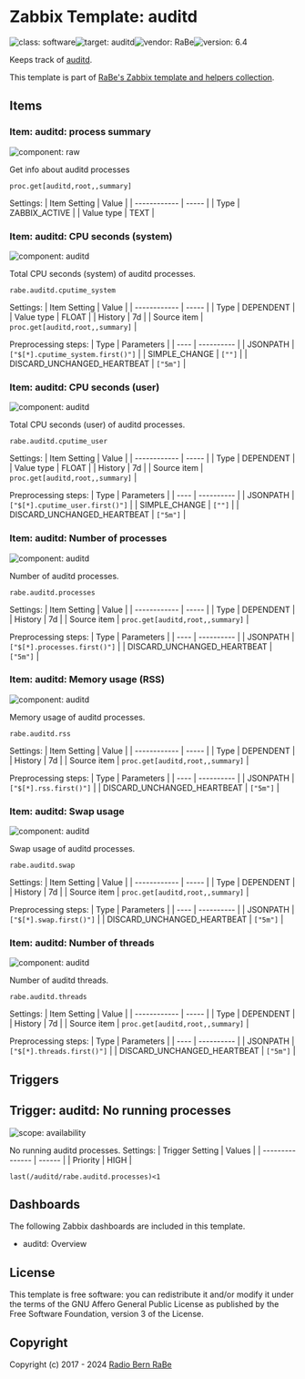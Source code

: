# Zabbix Template: auditd

![class: software](https://img.shields.io/badge/class-software-00c9bf)![target: auditd](https://img.shields.io/badge/target-auditd-00c9bf)![vendor: RaBe](https://img.shields.io/badge/vendor-RaBe-00c9bf)![version: 6.4](https://img.shields.io/badge/version-6.4-00c9bf)

Keeps track of [auditd](https://people.redhat.com/sgrubb/audit/).

This template is part of [RaBe's Zabbix template and helpers
collection](https://github.com/radiorabe/rabe-zabbix).


## Items

### Item: auditd: process summary

![component: raw](https://img.shields.io/badge/component-raw-00c9bf)

Get info about auditd processes

```
proc.get[auditd,root,,summary]
```

Settings:
| Item Setting | Value |
| ------------ | ----- |
| Type | ZABBIX_ACTIVE |
| Value type | TEXT |

### Item: auditd: CPU seconds (system)

![component: auditd](https://img.shields.io/badge/component-auditd-00c9bf)

Total CPU seconds (system) of auditd processes.

```
rabe.auditd.cputime_system
```

Settings:
| Item Setting | Value |
| ------------ | ----- |
| Type | DEPENDENT |
| Value type | FLOAT |
| History | 7d |
| Source item | `proc.get[auditd,root,,summary]` |

Preprocessing steps:
| Type | Parameters |
| ---- | ---------- |
| JSONPATH | `["$[*].cputime_system.first()"]` |
| SIMPLE_CHANGE | `[""]` |
| DISCARD_UNCHANGED_HEARTBEAT | `["5m"]` |

### Item: auditd: CPU seconds (user)

![component: auditd](https://img.shields.io/badge/component-auditd-00c9bf)

Total CPU seconds (user) of auditd processes.

```
rabe.auditd.cputime_user
```

Settings:
| Item Setting | Value |
| ------------ | ----- |
| Type | DEPENDENT |
| Value type | FLOAT |
| History | 7d |
| Source item | `proc.get[auditd,root,,summary]` |

Preprocessing steps:
| Type | Parameters |
| ---- | ---------- |
| JSONPATH | `["$[*].cputime_user.first()"]` |
| SIMPLE_CHANGE | `[""]` |
| DISCARD_UNCHANGED_HEARTBEAT | `["5m"]` |

### Item: auditd: Number of processes

![component: auditd](https://img.shields.io/badge/component-auditd-00c9bf)

Number of auditd processes.

```
rabe.auditd.processes
```

Settings:
| Item Setting | Value |
| ------------ | ----- |
| Type | DEPENDENT |
| History | 7d |
| Source item | `proc.get[auditd,root,,summary]` |

Preprocessing steps:
| Type | Parameters |
| ---- | ---------- |
| JSONPATH | `["$[*].processes.first()"]` |
| DISCARD_UNCHANGED_HEARTBEAT | `["5m"]` |

### Item: auditd: Memory usage (RSS)

![component: auditd](https://img.shields.io/badge/component-auditd-00c9bf)

Memory usage of auditd processes.

```
rabe.auditd.rss
```

Settings:
| Item Setting | Value |
| ------------ | ----- |
| Type | DEPENDENT |
| History | 7d |
| Source item | `proc.get[auditd,root,,summary]` |

Preprocessing steps:
| Type | Parameters |
| ---- | ---------- |
| JSONPATH | `["$[*].rss.first()"]` |
| DISCARD_UNCHANGED_HEARTBEAT | `["5m"]` |

### Item: auditd: Swap usage

![component: auditd](https://img.shields.io/badge/component-auditd-00c9bf)

Swap usage of auditd processes.

```
rabe.auditd.swap
```

Settings:
| Item Setting | Value |
| ------------ | ----- |
| Type | DEPENDENT |
| History | 7d |
| Source item | `proc.get[auditd,root,,summary]` |

Preprocessing steps:
| Type | Parameters |
| ---- | ---------- |
| JSONPATH | `["$[*].swap.first()"]` |
| DISCARD_UNCHANGED_HEARTBEAT | `["5m"]` |

### Item: auditd: Number of threads

![component: auditd](https://img.shields.io/badge/component-auditd-00c9bf)

Number of auditd threads.

```
rabe.auditd.threads
```

Settings:
| Item Setting | Value |
| ------------ | ----- |
| Type | DEPENDENT |
| History | 7d |
| Source item | `proc.get[auditd,root,,summary]` |

Preprocessing steps:
| Type | Parameters |
| ---- | ---------- |
| JSONPATH | `["$[*].threads.first()"]` |
| DISCARD_UNCHANGED_HEARTBEAT | `["5m"]` |

## Triggers

## Trigger: auditd: No running processes

![scope: availability](https://img.shields.io/badge/scope-availability-00c9bf)

No running auditd processes.
Settings:
| Trigger Setting | Values |
| --------------- | ------ |
| Priority | HIGH |

```
last(/auditd/rabe.auditd.processes)<1
```

## Dashboards

The following Zabbix dashboards are included in this template.
* auditd: Overview

## License

This template is free software: you can redistribute it and/or modify it under
the terms of the GNU Affero General Public License as published by the Free
Software Foundation, version 3 of the License.

## Copyright

Copyright (c) 2017 - 2024 [Radio Bern RaBe](http://www.rabe.ch)
